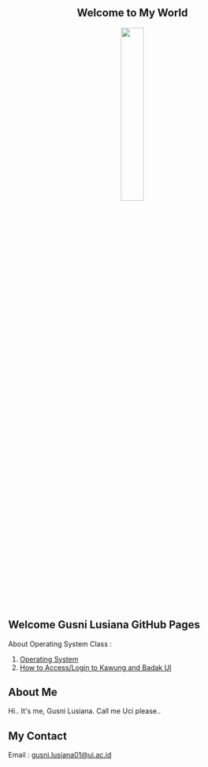 <center> <h2> Welcome to My World </h2> </center>
  
<div align="center"> <img src="https://media.giphy.com/media/osjgQPWRx3cac/giphy.gif" width="30%"> </div>


## Welcome Gusni Lusiana GitHub Pages
About Operating System Class :
1. [Operating System](https://os.vlsm.org/)
2. [How to Access/Login to Kawung and Badak UI](url.md)

## About Me
Hi.. It's me, Gusni Lusiana. Call me Uci please..

## My Contact
Email : [gusni.lusiana01@ui.ac.id](mailto:gusni.lusiana01@ui.ac.id)
